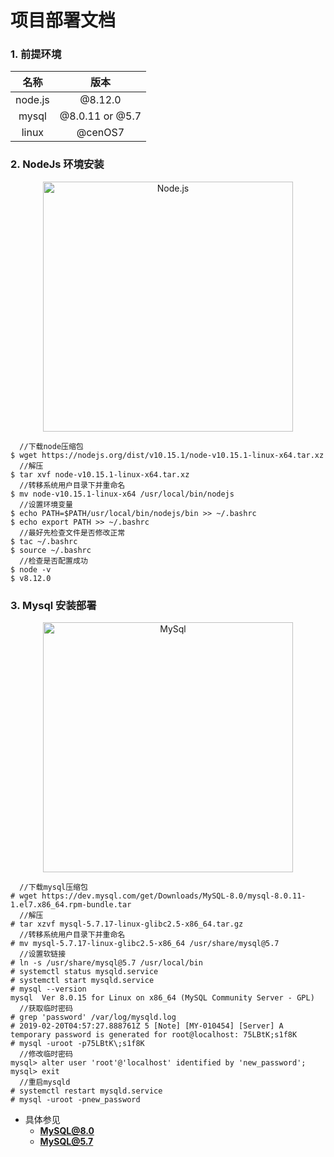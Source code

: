 项目部署文档
=
###  1. 前提环境
|   名称   |      版本       |
|:-------:|:---------------:|
| node.js | @8.12.0         |
| mysql   | @8.0.11 or @5.7 |
| linux   | @cenOS7         |
### 2. NodeJs 环境安装
<p align="center">
  <a href="https://nodejs.org/" title="点击链接" >
    <img
      alt="Node.js"
      src="https://nodejs.org/static/images/logo-light.svg"
      width="400"
    />
  </a>
</p>

```console
  //下载node压缩包
$ wget https://nodejs.org/dist/v10.15.1/node-v10.15.1-linux-x64.tar.xz
  //解压
$ tar xvf node-v10.15.1-linux-x64.tar.xz
  //转移系统用户目录下并重命名
$ mv node-v10.15.1-linux-x64 /usr/local/bin/nodejs
  //设置环境变量
$ echo PATH=$PATH/usr/local/bin/nodejs/bin >> ~/.bashrc
$ echo export PATH >> ~/.bashrc
  //最好先检查文件是否修改正常
$ tac ~/.bashrc
$ source ~/.bashrc
  //检查是否配置成功
$ node -v
$ v8.12.0
```
### 3. Mysql 安装部署
<p align="center">
  <a href="https://www.mysql.com/" title="点击链接">
    <img
      alt="MySql"
      src="https://dev.mysql.com/common/logos/mysql-logo.svg"
      width="400"
    />
  </a>
</p>

```console
  //下载mysql压缩包
# wget https://dev.mysql.com/get/Downloads/MySQL-8.0/mysql-8.0.11-1.el7.x86_64.rpm-bundle.tar
  //解压
# tar xzvf mysql-5.7.17-linux-glibc2.5-x86_64.tar.gz
  //转移系统用户目录下并重命名
# mv mysql-5.7.17-linux-glibc2.5-x86_64 /usr/share/mysql@5.7
  //设置软链接
# ln -s /usr/share/mysql@5.7 /usr/local/bin
# systemctl status mysqld.service
# systemctl start mysqld.service
# mysql --version
mysql  Ver 8.0.15 for Linux on x86_64 (MySQL Community Server - GPL)
  //获取临时密码
# grep 'password' /var/log/mysqld.log
# 2019-02-20T04:57:27.888761Z 5 [Note] [MY-010454] [Server] A temporary password is generated for root@localhost: 75LBtK;s1f8K
# mysql -uroot -p75LBtK\;s1f8K
  //修改临时密码
mysql> alter user 'root'@'localhost' identified by 'new_password';
mysql> exit
  //重启mysqld
# systemctl restart mysqld.service
# mysql -uroot -pnew_password
```
* 具体参见
  * __[MySQL@8.0](https://www.cnblogs.com/ruolin/p/9279944.html "链接")__
  * __[MySQL@5.7](https://blog.csdn.net/qq_40550973/article/details/80721014 "链接")__
